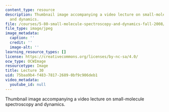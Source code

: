 ```yaml
---
content_type: resource
description: Thumbnail image accompanying a video lecture on small-molecule spectroscopy
  and dynamics.
file: /courses/5-80-small-molecule-spectroscopy-and-dynamics-fall-2008/75baa9b4f483781726890bf9c906deb1_mit5_80f08lec30_th.jpg
file_type: image/jpeg
image_metadata:
  caption: ''
  credit: ''
  image-alt: ''
learning_resource_types: []
license: https://creativecommons.org/licenses/by-nc-sa/4.0/
ocw_type: OCWImage
resourcetype: Image
title: Lecture 30
uid: 75baa9b4-f483-7817-2689-0bf9c906deb1
video_metadata:
  youtube_id: null
---
```

Thumbnail image accompanying a video lecture on small-molecule spectroscopy and dynamics.